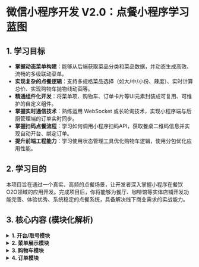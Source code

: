 
# 微信小程序开发 V2.0：点餐小程序学习蓝图

## 1. 学习目标

- **掌握动态菜单构建**：能够从后端获取菜品分类和菜品数据，并动态生成高效、流畅的多级联动菜单。
- **实现复杂的点餐逻辑**：支持多规格菜品选择（如大/中/小份、辣度）、实时计算总价、实现购物车抛物线动画等。
- **精通组件化开发**：将菜单项、购物车、订单卡片等UI元素封装成可复用、可维护的自定义组件。
- **掌握实时通信技术**：熟练运用 WebSocket 或长轮询技术，实现小程序端与后厨管理端的订单实时同步。
- **掌握扫码点餐流程**：学习如何调用小程序扫码API，获取餐桌二维码信息并实现自动开台、绑定订单。
- **提升前端工程能力**：学习使用状态管理工具优化购物车逻辑，使用分包优化应用性能。

## 2. 学习目的

本项目旨在通过一个真实、高频的点餐场景，让开发者深入掌握小程序在餐饮O2O领域的应用开发。完成项目后，你将能够为餐厅、咖啡馆等实体店铺开发功能完善、体验优秀、系统稳定的点餐系统，具备解决线下商业需求的实战能力。

## 3. 核心内容 (模块化解析)

<details>
<summary><b>1. 开台/取号模块</b></summary>

- **功能**: 扫描桌上二维码自动开台，并将桌号与当前用户绑定；或实现线上取号排队功能。
- **核心API**: `wx.scanCode`。
- **技术要点**: 需要处理好扫码后的参数解析和页面跳转逻辑。后端需要维护桌台状态（空闲、占用）。
</details>

<details>
<summary><b>2. 菜单展示模块</b></summary>

- **功能**: 左侧分类、右侧菜品列表高效联动，菜品详情弹窗（展示大图、介绍），菜品搜索。
- **技术要点**:
    - **联动逻辑**: 使用`IntersectionObserver`是目前性能最佳的方案，避免在`onScroll`中频繁计算。
    - **长列表优化**: 若菜品极多，需考虑使用`recycle-view`等虚拟列表技术，只渲染视口内的数据。
- **数据结构**: `Category { id, name }`, `Dish { id, name, price, image, description, categoryId, specs: [{...}] }`。
</details>

<details>
<summary><b>3. 购物车模块</b></summary>

- **功能**: 添加菜品、清空购物车、加减数量、显示已选商品角标、抛物线动画效果。
- **技术要点**: 购物车是典型的跨页面共享数据，需要进行全局状态管理。`MobX`或`EventBus`是很好的解决方案。
- **数据结构**: `CartItem { dishId, quantity, spec, price, ...dishInfo }`。
</details>

<details>
<summary><b>4. 订单模块</b></summary>

- **功能**: 订单确认（展示已选菜品、选择口味/做法、填写备注、选择用餐人数），在线支付，订单列表与详情。
- **核心API**: `wx.requestPayment`。
- **技术要点**: 下单时需向后端确认库存，支付成功后，前端应有友好提示，并通过WebSocket/轮询将订单实时同步至后厨。
</detais>

## 4. 实用案例 (深度解析)

- **高效分类联动菜单**:
  - **场景**: 实现类似外卖App的菜单，右侧滚动时，左侧分类能自动高亮。
  - **实现**:
    1.  渲染右侧列表时，为每个分类的标题元素设置一个观察锚点。
    2.  使用`wx.createIntersectionObserver({ thresholds: [0, 1] })`同时观察所有锚点。
    3.  当某个锚点`intersectionRatio`从0变为>0时，表示该分类进入视口顶部，记录其索引。
    4.  将该索引设置为左侧分类列表的`active`状态，实现高亮。
- **购物车抛物线动画**:
  - **场景**: 点击“+”号时，一个小球从加号位置沿着抛物线轨迹飞入底部购物车图标。
  - **实现**:
    1.  点击时，获取手指点击位置和购物车图标位置。
    2.  动态创建一个绝对定位的小球元素。
    3.  使用CSS `animation` 和 `keyframes` 定义一个`cubic-bezier`缓动函数的抛物线运动轨迹。
    4.  动画结束后隐藏小球元素。
- **订单实时同步 (WebSocket + 轮询降级)**:
  - **场景**: 用户下单成功，后厨管理系统（PC网页或另一小程序）需要立即收到订单并自动打印。
  - **实现**:
    1.  **首选WebSocket**: 后厨端与服务器建立WebSocket长连接。服务器收到新订单后，通过`socket.send()`推送订单信息。
    2.  **降级方案**: 若环境不支持WebSocket，后厨端可使用定时器，每隔5-10秒调用一次HTTP接口 (`setInterval(fetchNewOrders, 5000)`)，查询有无新订单。

## 5. 价值意义

- **赋能传统餐饮**：帮助餐饮商家实现数字化转型，提高点餐效率，降低人力成本，优化顾客体验。
- **技术深度与广度**：项目涵盖了前后端分离、实时通信、硬件交互（打印机）等技术，是提升技术深度的绝佳实践。
- **高复用性**：点餐系统的核心逻辑可轻松复用于奶茶店、快餐店、火锅店等多种餐饮业态，商业价值高。

## 6. 项目蓝图 (可执行版)

| 阶段 | 周 | 任务 | 里程碑/验证方式 |
| :--- | :-- | :--- | :--- |
| **1. 设计与搭建** | W1 | 需求分析，数据库设计，使用Figma/即时设计绘制UI原型 | 完成核心页面UI稿，确定前后端API接口文档初稿 |
| | W2 | 初始化项目，封装请求模块，引入UI库，搭建Tab栏和路由 | 项目能跑起来，页面跳转正常 |
| **2. 核心流程** | W3 | 开发菜单模块，完成分类和菜品渲染，实现高效联动逻辑 | 菜单页功能完善，滚动流畅，联动无误 |
| | W4 | 开发购物车模块，引入状态管理，完成增删改和价格计算 | 购物车功能完整，数据能在多页面响应式同步 |
| **3. 闭环与同步**| W5 | 开发订单确认页和支付功能，完成支付闭环 | 能够成功下单并调起微信支付 |
| | W6 | 学习WebSocket，实现简易后厨实时接收订单的功能 | 用户支付成功后，后台（或另一客户端）能实时收到信息 |
| **4. 优化与发布**| W7 | 开发扫码开台、历史订单功能 | 扫码功能可用，能查看历史订单详情 |
| | W8 | 性能优化（分包、骨架屏），兼容性测试，修复Bug并提交审核 | 小程序性能报告得分良好，功能在主流机型上稳定运行 |

## 7. 推荐资源 (扩展版)

- **UI框架**:
  - [TDesign WeGo](https://tdesign.tencent.com/miniprogram/): 腾讯设计体系，组件丰富。
  - [Vant Weapp](https://vant-contrib.gitee.io/vant-weapp/): 轻量、可靠的UI组件库。
- **状态管理**:
  - [mobx-miniprogram](https://github.com/wechat-miniprogram/mobx-miniprogram): 功能强大，适合复杂状态。
- **实时通信**:
  - [Socket.IO](https://socket.io/): 流行的实时通信库，封装了WebSocket并提供降级方案。
  - [微信小程序WebSocket API](https://developers.weixin.qq.com/miniprogram/dev/api/network/websocket/wx.connectSocket.html): 官方原生API。
- **后端参考**:
  - **Node.js**: `Express` + `Socket.IO`
  - **Java**: `Spring Boot` + `Netty-SocketIO`
- **开源项目**: [mx-take-out](https://github.com/NameLi/mx-take-out) (一个包含前后端的完整点餐小程序项目)

